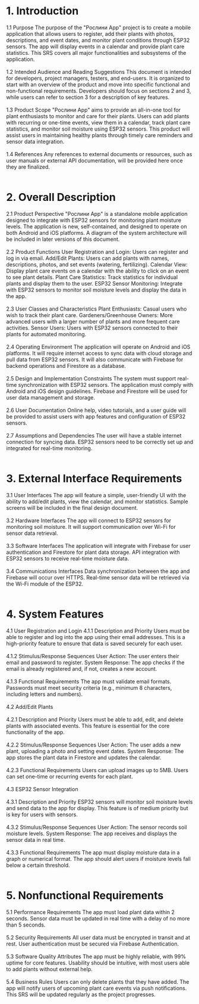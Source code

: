 
<h1>1. Introduction</h1>
1.1 Purpose
The purpose of the "Рослини App" project is to create a mobile application that allows users to register, add their plants with photos, descriptions, and event dates, and monitor plant conditions through ESP32 sensors. The app will display events in a calendar and provide plant care statistics. This SRS covers all major functionalities and subsystems of the application.</br>
</br>
1.2 Intended Audience and Reading Suggestions
This document is intended for developers, project managers, testers, and end-users. It is organized to start with an overview of the product and move into specific functional and non-functional requirements. Developers should focus on sections 2 and 3, while users can refer to section 3 for a description of key features.</br></br>
1.3 Product Scope
"Рослини App" aims to provide an all-in-one tool for plant enthusiasts to monitor and care for their plants. Users can add plants with recurring or one-time events, view them in a calendar, track plant care statistics, and monitor soil moisture using ESP32 sensors. This product will assist users in maintaining healthy plants through timely care reminders and sensor data integration.</br>
</br>
1.4 References
Any references to external documents or resources, such as user manuals or external API documentation, will be provided here once they are finalized.</br>
</br>
<h1>2. Overall Description</h1>
2.1 Product Perspective
"Рослини App" is a standalone mobile application designed to integrate with ESP32 sensors for monitoring plant moisture levels. The application is new, self-contained, and designed to operate on both Android and iOS platforms. A diagram of the system architecture will be included in later versions of this document.</br>
</br>
2.2 Product Functions
User Registration and Login: Users can register and log in via email.
Add/Edit Plants: Users can add plants with names, descriptions, photos, and set events (watering, fertilizing).
Calendar View: Display plant care events on a calendar with the ability to click on an event to see plant details.
Plant Care Statistics: Track statistics for individual plants and display them to the user.
ESP32 Sensor Monitoring: Integrate with ESP32 sensors to monitor soil moisture levels and display the data in the app.</br>
</br>
2.3 User Classes and Characteristics
Plant Enthusiasts: Casual users who wish to track their plant care.
Gardeners/Greenhouse Owners: More advanced users with a larger number of plants and more frequent care activities.
Sensor Users: Users with ESP32 sensors connected to their plants for automated monitoring.</br>
</br>
2.4 Operating Environment
The application will operate on Android and iOS platforms. It will require internet access to sync data with cloud storage and pull data from ESP32 sensors. It will also communicate with Firebase for backend operations and Firestore as a database.</br>
</br>
2.5 Design and Implementation Constraints
The system must support real-time synchronization with ESP32 sensors.
The application must comply with Android and iOS design guidelines.
Firebase and Firestore will be used for user data management and storage.</br>
</br>
2.6 User Documentation
Online help, video tutorials, and a user guide will be provided to assist users with app features and configuration of ESP32 sensors.</br>
</br>
2.7 Assumptions and Dependencies
The user will have a stable internet connection for syncing data.
ESP32 sensors need to be correctly set up and integrated for real-time monitoring.</br>
</br>
<h1>3. External Interface Requirements</h1>
3.1 User Interfaces
The app will feature a simple, user-friendly UI with the ability to add/edit plants, view the calendar, and monitor statistics. Sample screens will be included in the final design document.
</br>
</br>
3.2 Hardware Interfaces
The app will connect to ESP32 sensors for monitoring soil moisture. It will support communication over Wi-Fi for sensor data retrieval.</br>
</br>
3.3 Software Interfaces
The application will integrate with Firebase for user authentication and Firestore for plant data storage.
API integration with ESP32 sensors to receive real-time moisture data.</br>
</br>
3.4 Communications Interfaces
Data synchronization between the app and Firebase will occur over HTTPS.
Real-time sensor data will be retrieved via the Wi-Fi module of the ESP32.</br>
</br>
<h1>4. System Features</h1>
4.1 User Registration and Login
4.1.1 Description and Priority
Users must be able to register and log into the app using their email addresses. This is a high-priority feature to ensure that data is saved securely for each user.</br>
</br>
4.1.2 Stimulus/Response Sequences
User Action: The user enters their email and password to register.
System Response: The app checks if the email is already registered and, if not, creates a new account.</br></br>
4.1.3 Functional Requirements
The app must validate email formats.
Passwords must meet security criteria (e.g., minimum 8 characters, including letters and numbers).</br></br>
4.2 Add/Edit Plants</br></br>
4.2.1 Description and Priority
Users must be able to add, edit, and delete plants with associated events. This feature is essential for the core functionality of the app.</br></br>
4.2.2 Stimulus/Response Sequences
User Action: The user adds a new plant, uploading a photo and setting event dates.
System Response: The app stores the plant data in Firestore and updates the calendar.</br></br>
4.2.3 Functional Requirements
Users can upload images up to 5MB.
Users can set one-time or recurring events for each plant.</br></br>
4.3 ESP32 Sensor Integration</br></br>
4.3.1 Description and Priority
ESP32 sensors will monitor soil moisture levels and send data to the app for display. This feature is of medium priority but is key for users with sensors.</br></br>
4.3.2 Stimulus/Response Sequences
User Action: The sensor records soil moisture levels.
System Response: The app receives and displays the sensor data in real time.</br></br>
4.3.3 Functional Requirements
The app must display moisture data in a graph or numerical format.
The app should alert users if moisture levels fall below a certain threshold.</br></br>
<h1>5. Nonfunctional Requirements</h1>
5.1 Performance Requirements
The app must load plant data within 2 seconds.
Sensor data must be updated in real time with a delay of no more than 5 seconds.</br></br>
5.2 Security Requirements
All user data must be encrypted in transit and at rest.
User authentication must be secured via Firebase Authentication.</br></br>
5.3 Software Quality Attributes
The app must be highly reliable, with 99% uptime for core features.
Usability should be intuitive, with most users able to add plants without external help.</br></br>
5.4 Business Rules
Users can only delete plants that they have added.
The app will notify users of upcoming plant care events via push notifications.
This SRS will be updated regularly as the project progresses.
